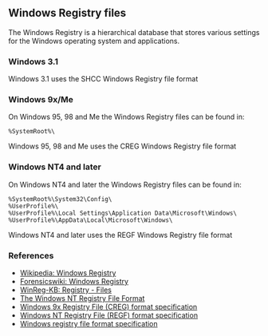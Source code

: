 ## Windows Registry files

The Windows Registry is a hierarchical database that stores various settings
for the Windows operating system and applications.

### Windows 3.1

Windows 3.1 uses the SHCC Windows Registry file format

### Windows 9x/Me

On Windows 95, 98 and Me the Windows Registry files can be found in:

```
%SystemRoot%\
```

Windows 95, 98 and Me uses the CREG Windows Registry file format

### Windows NT4 and later

On Windows NT4 and later the Windows Registry files can be found in:

```
%SystemRoot%\System32\Config\
%UserProfile%\
%UserProfile%\Local Settings\Application Data\Microsoft\Windows\
%UserProfile%\AppData\Local\Microsoft\Windows\
```

Windows NT4 and later uses the REGF Windows Registry file format

### References

* [Wikipedia: Windows Registry](https://en.wikipedia.org/wiki/Windows_Registry)
* [Forensicswiki: Windows Registry](https://forensicswiki.xyz/wiki/index.php?title=Windows_Registry)
* [WinReg-KB: Registry - Files](https://winreg-kb.readthedocs.io/en/latest/sources/windows-registry/Files.html)
* [The Windows NT Registry File Format](http://www.sentinelchicken.com/data/TheWindowsNTRegistryFileFormat.pdf)
* [Windows 9x Registry File (CREG) format specification](https://github.com/libyal/libcreg/blob/main/documentation/Windows%209x%20Registry%20File%20(CREG)%20format.asciidoc)
* [Windows NT Registry File (REGF) format specification](https://github.com/libyal/libregf/blob/main/documentation/Windows%20NT%20Registry%20File%20(REGF)%20format.asciidoc)
* [Windows registry file format specification](https://github.com/msuhanov/regf/blob/master/Windows%20registry%20file%20format%20specification.md)
